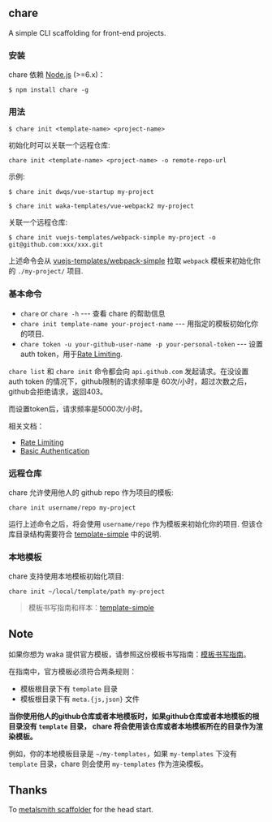 ## chare
A simple CLI scaffolding for front-end projects.

### 安装
chare 依赖 [Node.js](https://nodejs.org/en/) (>=6.x)：

```
$ npm install chare -g
```

### 用法
```
$ chare init <template-name> <project-name>
```

初始化时可以关联一个远程仓库: 

```
chare init <template-name> <project-name> -o remote-repo-url
```

示例:

```
$ chare init dwqs/vue-startup my-project

$ chare init waka-templates/vue-webpack2 my-project
```

关联一个远程仓库:

```
$ chare init vuejs-templates/webpack-simple my-project -o git@github.com:xxx/xxx.git
```

上述命令会从 [vuejs-templates/webpack-simple](https://github.com/vuejs-templates/webpack-simple) 拉取 `webpack` 模板来初始化你的 `./my-project/` 项目.


### 基本命令

* `chare` or `chare -h` --- 查看 chare 的帮助信息
* `chare init template-name your-project-name` --- 用指定的模板初始化你的项目.
* `chare token -u your-github-user-name -p your-personal-token` --- 设置 auth token，用于[Rate Limiting](https://developer.github.com/v3/#rate-limiting).

`chare list` 和 `chare init` 命令都会向 `api.github.com` 发起请求。在没设置 auth token 的情况下，github限制的请求频率是 60次/小时，超过次数之后，github会拒绝请求，返回403。

而设置token后，请求频率是5000次/小时。

相关文档：

* [Rate Limiting](https://developer.github.com/v3/#rate-limiting)
* [Basic Authentication](https://developer.github.com/v3/auth/#basic-authentication)

### 远程仓库
chare 允许使用他人的 github repo 作为项目的模板:

```
chare init username/repo my-project
```

运行上述命令之后，将会使用 `username/repo` 作为模板来初始化你的项目. 但该仓库目录结构需要符合 [template-simple](https://github.com/dwqs/template-simple) 中的说明.

### 本地模板

chare 支持使用本地模板初始化项目:

```
chare init ~/local/template/path my-project
```

>模板书写指南和样本：[template-simple](https://github.com/dwqs/template-simple)

## Note

如果你想为 waka 提供官方模板，请参照这份模板书写指南：[模板书写指南](https://github.com/dwqs/template-simple)。

在指南中，官方模板必须符合两条规则：

* 模板根目录下有 `template` 目录
* 模板根目录下有 `meta.{js,json}` 文件

**当你使用他人的github仓库或者本地模板时，如果github仓库或者本地模板的根目录没有 `template` 目录， chare 将会使用该仓库或者本地模板所在的目录作为渲染模板。**

例如，你的本地模板目录是 `~/my-templates`，如果 `my-templates` 下没有 `template` 目录，chare 则会使用 `my-templates` 作为渲染模板。

## Thanks
To [metalsmith scaffolder](https://github.com/metalsmith/metalsmith/blob/master/examples/project-scaffolder) for the head start.